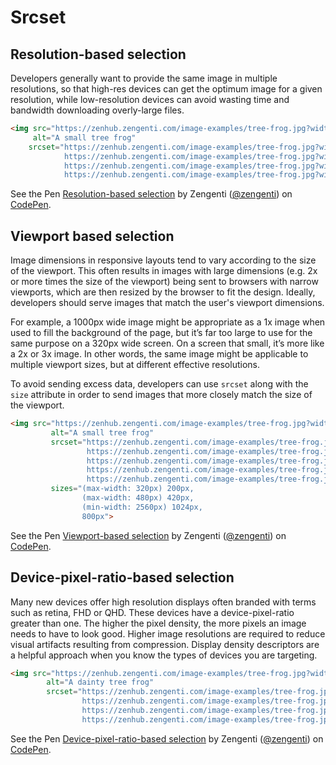 # Srcset

## Resolution-based selection

Developers generally want to provide the same image in multiple resolutions, so that high-res devices can get the optimum image for a given resolution, while low-resolution devices can avoid wasting time and bandwidth downloading overly-large files.


```html
<img src="https://zenhub.zengenti.com/image-examples/tree-frog.jpg?width=240"
     alt="A small tree frog"
    srcset="https://zenhub.zengenti.com/image-examples/tree-frog.jpg?width=1024 1024w,
            https://zenhub.zengenti.com/image-examples/tree-frog.jpg?width=960 960w,
            https://zenhub.zengenti.com/image-examples/tree-frog.jpg?width=480 480w,
            https://zenhub.zengenti.com/image-examples/tree-frog.jpg?width=320 320w">
```

<p data-height="450" data-theme-id="dark" data-slug-hash="vQLLjY" data-default-tab="html,result" data-user="zengenti" data-pen-title="Resolution-based selection" data-preview="true" class="codepen">See the Pen <a href="https://codepen.io/zengenti/pen/vQLLjY/">Resolution-based selection</a> by Zengenti (<a href="https://codepen.io/zengenti">@zengenti</a>) on <a href="https://codepen.io">CodePen</a>.</p>
<script async src="https://static.codepen.io/assets/embed/ei.js"></script>

## Viewport based selection

Image dimensions in responsive layouts tend to vary according to the size of the viewport. This often results in images with large dimensions (e.g. 2x or more times the size of the viewport) being sent to browsers with narrow viewports, which are then resized by the browser to fit the design. Ideally, developers should serve images that match the user's viewport dimensions.

For example, a 1000px wide image might be appropriate as a 1x image when used to fill the background of the page, but it’s far too large to use for the same purpose on a 320px wide screen. On a screen that small, it’s more like a 2x or 3x image. In other words, the same image might be applicable to multiple viewport sizes, but at different effective resolutions.

To avoid sending excess data, developers can use `srcset` along with the `size` attribute in order to send images that more closely match the size of the viewport.

```html
<img src="https://zenhub.zengenti.com/image-examples/tree-frog.jpg?width=240"
         alt="A small tree frog"
         srcset="https://zenhub.zengenti.com/image-examples/tree-frog.jpg?width=1024 1024w,
                 https://zenhub.zengenti.com/image-examples/tree-frog.jpg?width=960 960w,
                 https://zenhub.zengenti.com/image-examples/tree-frog.jpg?width=480 480w,
                 https://zenhub.zengenti.com/image-examples/tree-frog.jpg?width=320 320w,
                 https://zenhub.zengenti.com/image-examples/tree-frog.jpg?width=200&effect=grayscale 200w"
         sizes="(max-width: 320px) 200px,
                (max-width: 480px) 420px,
                (min-width: 2560px) 1024px,
                800px">
```

<p data-height="450" data-theme-id="dark" data-slug-hash="JeGGaz" data-default-tab="html,result" data-user="zengenti" data-pen-title="Viewport-based selection" data-preview="true" class="codepen">See the Pen <a href="https://codepen.io/zengenti/pen/JeGGaz/">Viewport-based selection</a> by Zengenti (<a href="https://codepen.io/zengenti">@zengenti</a>) on <a href="https://codepen.io">CodePen</a>.</p>
<script async src="https://static.codepen.io/assets/embed/ei.js"></script>

## Device-pixel-ratio-based selection

Many new devices offer high resolution displays often branded with terms such as retina, FHD or QHD. These devices have a device-pixel-ratio greater than one. The higher the pixel density, the more pixels an image needs to have to look good. Higher image resolutions are required to reduce visual artifacts resulting from compression. Display density descriptors are a helpful approach when you know the types of devices you are targeting.

```html
<img src="https://zenhub.zengenti.com/image-examples/tree-frog.jpg?width=300"
        alt="A dainty tree frog"
        srcset="https://zenhub.zengenti.com/image-examples/tree-frog.jpg?width=900 3x
                https://zenhub.zengenti.com/image-examples/tree-frog.jpg?width=600 2x,
                https://zenhub.zengenti.com/image-examples/tree-frog.jpg?width=450 1.5x,
                https://zenhub.zengenti.com/image-examples/tree-frog.jpg?width=300">
```

<p data-height="450" data-theme-id="dark" data-slug-hash="gQPPZM" data-default-tab="html,result" data-user="zengenti" data-pen-title="Device-pixel-ratio-based selection" data-preview="true" class="codepen">See the Pen <a href="https://codepen.io/zengenti/pen/gQPPZM/">Device-pixel-ratio-based selection</a> by Zengenti (<a href="https://codepen.io/zengenti">@zengenti</a>) on <a href="https://codepen.io">CodePen</a>.</p>
<script async src="https://static.codepen.io/assets/embed/ei.js"></script>